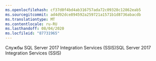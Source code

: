 ```yaml
---
ms.openlocfilehash: cf37d0f4bd4ab316757ada72c09328c12862eab5
ms.sourcegitcommit: ad4d92dce894592a259721a1571b1d8736abacdb
ms.translationtype: MT
ms.contentlocale: ru-RU
ms.lasthandoff: 08/04/2020
ms.locfileid: "87731965"
---
```

 <span data-ttu-id="e4e56-101">Службы SQL Server 2017 Integration Services (SSIS)</span><span class="sxs-lookup"><span data-stu-id="e4e56-101">SQL Server 2017 Integration Services (SSIS)</span></span> 